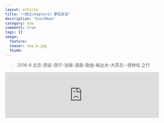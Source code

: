 ```yaml
---
layout: article
title: "<西北chapter2> 夢回長安"
description: "EverMemo"
category: tea
comments: true
tags: []
image:
  feature:
  teaser: tea_b.jpg
  thumb:
---
```

> 2016-8 北京-西安-西宁-张掖-酒泉-敦煌-柴达木-大茶旦--德林哈 之行






  <iframe src="http://word.98ki.com/blog/northwest2_ 夢回長安.htm" id="iframe" scrolling="no" onload="iframeLoad()" frameborder="0" name="iframe" width="100%"> </iframe>


  <script type="text/javascript" language="javascript">

  function iframeLoad()  
  {  
      document.getElementById("iframe").height=0;  
      document.getElementById("iframe").height=document.getElementById("iframe").contentWindow.document.body.scrollHeight;  
  }  

  </script>
